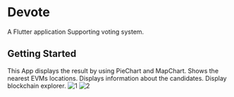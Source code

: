# Devote

A Flutter application Supporting voting system.

## Getting Started

This App displays the result by using PieChart and MapChart.
Shows the nearest EVMs locations.
Displays information about the candidates.
Display blockchain explorer.
![1](https://user-images.githubusercontent.com/65362048/175815195-bd1f48b6-a8c5-4136-8543-8f2cfc703b6f.png)
![2](https://user-images.githubusercontent.com/65362048/175815197-aac143fd-f039-4ca9-b27b-f782274b6b8a.png)


